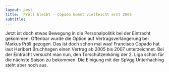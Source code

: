 ```yaml
---
layout: post
title:  Pröll bleibt - Copado kommt vielleicht erst 2005
subtitle:  
---
```


Jetzt ist doch etwas Bewegung in die Personalpolitik bei der Eintracht gekommen: Offenbar wurde die Option auf Vertragsverlängerung bei Markus Pröll gezogen. Das ist doch schon mal was! Francisco Copado hat laut Heribert Bruchhagen einen Vertrag ab 2005 bis 2007 unterzeichnet. Bei der Eintracht versucht man nun, den Torschützenkönig der 2. Liga schon für die nächste Saison zu bekommen. Die Einigung mit der SpVgg Unterhaching steht aber noch aus.


